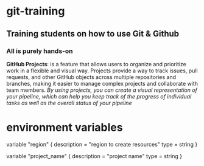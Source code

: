 # git-training

## Training students on how to use Git & Github

### All is purely hands-on


**GitHub Projects**: is a feature that allows users to organize and prioritize work in a flexible and visual way. Projects provide a way to track issues, pull requests, and other GitHub objects across multiple repositories and branches, making it easier to manage complex projects and collaborate with team members.  *By using projects, you can create a visual representation of your pipeline, which can help you keep track of the progress of individual tasks as well as the overall status of your pipeline*




# environment variables 

variable "region" {
  description = "region to create resources"
  type        = string
}


variable "project_name" {
  description = "project name"
  type        = string
}


